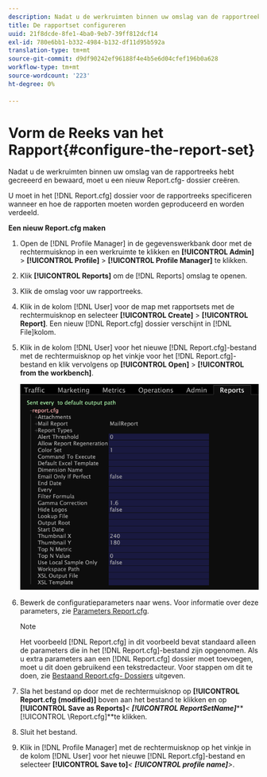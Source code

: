 ```yaml
---
description: Nadat u de werkruimten binnen uw omslag van de rapportreeks hebt gecreeerd en bewaard, moet u een nieuw Report.cfg- dossier creëren.
title: De rapportset configureren
uuid: 21f8dcde-8fe1-4ba0-9eb7-39ff812dcf14
exl-id: 780e6bb1-b332-4984-b132-df11d95b592a
translation-type: tm+mt
source-git-commit: d9df90242ef96188f4e4b5e6d04cfef196b0a628
workflow-type: tm+mt
source-wordcount: '223'
ht-degree: 0%

---
```


# Vorm de Reeks van het Rapport{#configure-the-report-set}

Nadat u de werkruimten binnen uw omslag van de rapportreeks hebt gecreeerd en bewaard, moet u een nieuw Report.cfg- dossier creëren.

U moet in het [!DNL Report.cfg] dossier voor de rapportreeks specificeren wanneer en hoe de rapporten moeten worden geproduceerd en worden verdeeld.

**Een nieuw Report.cfg maken**

1. Open de [!DNL Profile Manager] in de gegevenswerkbank door met de rechtermuisknop in een werkruimte te klikken en **[!UICONTROL Admin]** > **[!UICONTROL Profile]** > **[!UICONTROL Profile Manager]** te klikken.
1. Klik **[!UICONTROL Reports]** om de [!DNL Reports] omslag te openen.
1. Klik de omslag voor uw rapportreeks.
1. Klik in de kolom [!DNL User] voor de map met rapportsets met de rechtermuisknop en selecteer **[!UICONTROL Create]** > **[!UICONTROL Report]**. Een nieuw [!DNL Report.cfg] dossier verschijnt in [!DNL File]kolom.
1. Klik in de kolom [!DNL User] voor het nieuwe [!DNL Report.cfg]-bestand met de rechtermuisknop op het vinkje voor het [!DNL Report.cfg]-bestand en klik vervolgens op **[!UICONTROL Open]** > **[!UICONTROL from the workbench]**.

   ![Stapinfo](assets/cfg_reportcfg.png)

1. Bewerk de configuratieparameters naar wens. Voor informatie over deze parameters, zie [Parameters Report.cfg](../../../../../home/c-rpt-oview/c-rpt-param-ref/c-rpt-param.md#concept-838e59d72d3f4cb29ee15f5c7eb0ceff).

   >[!NOTE]
   >
   >Het voorbeeld [!DNL Report.cfg] in dit voorbeeld bevat standaard alleen de parameters die in het [!DNL Report.cfg]-bestand zijn opgenomen. Als u extra parameters aan een [!DNL Report.cfg] dossier moet toevoegen, moet u dit doen gebruikend een tekstredacteur. Voor stappen om dit te doen, zie [Bestaand Report.cfg- Dossiers](../../../../../home/c-rpt-oview/c-work-rpt-sets/c-edit-ex-rpt-files/c-edit-ex-rpt-files.md#concept-96fd57159f454defa09bd18655a12887) uitgeven.

1. Sla het bestand op door met de rechtermuisknop op **[!UICONTROL Report.cfg (modified)]** boven aan het bestand te klikken en op **[!UICONTROL Save as Reports\]***&lt; **[!UICONTROL ReportSetName]*****[!UICONTROL \Report.cfg]**te klikken.
1. Sluit het bestand.
1. Klik in [!DNL Profile Manager] met de rechtermuisknop op het vinkje in de kolom [!DNL User] voor het nieuwe [!DNL Report.cfg]-bestand en selecteer **[!UICONTROL Save to]***&lt; **[!UICONTROL profile name]**>*.
